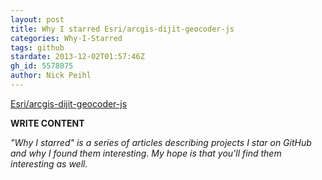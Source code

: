 ```yaml
---
layout: post
title: Why I starred Esri/arcgis-dijit-geocoder-js
categories: Why-I-Starred
tags: github
stardate: 2013-12-02T01:57:46Z
gh_id: 5578075
author: Nick Peihl
---
```


[Esri/arcgis-dijit-geocoder-js](star.repo.html_url)

**WRITE CONTENT**

*"Why I starred" is a series of articles describing projects I star on GitHub and why I found them interesting. My hope is that you'll find them interesting as well.*

